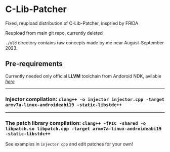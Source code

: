 # C-Lib-Patcher
Fixed, reupload distribution of C-Lib-Patcher, inspried by FЯIDA


Reupload from main git repo, currently deleted

```./old``` directory contains raw concepts made by me near August-September 2023.

## Pre-requirements
Currently needed only official **LLVM** toolchain from Andoroid NDK, avilable *[here](https://developer.android.com/ndk/downloads)*

---

### Injector compilation: ```clang++ -o injector injector.cpp -target armv7a-linux-androideabi19 -static-libstdc++```

---

### The patch library compilation: ```clang++ -fPIC -shared -o libpatch.so libpatch.cpp -target armv7a-linux-androideabi19 -static-libstdc++```

See examples in ```injector.cpp``` and edit patches for your own!
